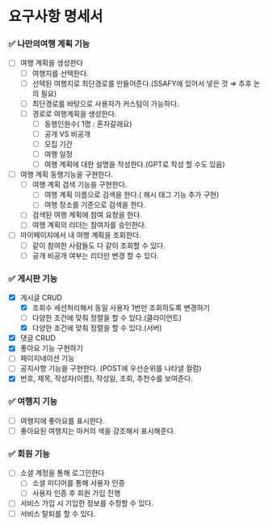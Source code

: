 # 요구사항 명세서

### ✅ 나만의여행 계획 기능

- [ ]  여행 계획을 생성한다
    - [ ]  여행지를 선택한다.
    - [ ]  선택된 여행지로 최단경로를 만들어준다.(SSAFY에 있어서 넣은 것 ⇒ 추후 논의 필요)
    - [ ]  최단경로를 바탕으로 사용자가 커스텀이 가능하다.
    - [ ]  경로로 여행계획을 생성한다.
        - [ ]  동행인원수( 1명 : 혼자갈래요)
        - [ ]  공개 VS 비공개
        - [ ]  모집 기간
        - [ ]  여행 일정
        - [ ]  여행 계획에 대한 설명을 작성한다.(GPT로 작성 할 수도 있음)
- [ ]  여행 계획 동행기능을 구현한다.
    - [ ]  여행 계획 검색 기능을 구현한다.
        - [ ]  여행 계획 이름으로 검색을 한다.( 해시 태그 기능 추가 구현)
        - [ ]  여행 장소를 기준으로 검색을 한다.
    - [ ]  검색된 여행 계획에 참여 요청을 한다.
    - [ ]  여행 계획의 리더는 참여자를 승인한다.
- [ ]  마이페이지에서 내 여행 계획을 조회한다.
    - [ ]  같이 참여한 사람들도 다 같이 조회할 수 있다.
    - [ ]  공개 비공개 여부는 리더만 변경 할 수 있다.

### ✅ 게시판 기능
- [x]  게시글 CRUD
    - [x]  조회수 세션처리해서 동일 사용자 1번만 조회하도록 변경하기
    - [ ]  다양한 조건에 맞춰 정렬을 할 수 있다.(클라이언트)
    - [x]  다양한 조건에 맞춰 정렬을 할 수 있다.(서버)
- [x]  댓글 CRUD
- [x]  좋아요 기능 구현하기
- [ ]  페이지네이션 기능
- [ ]  공지사항 기능을 구현한다. (POST에 우선순위를 나타낼 컬럼)
- [x]  번호, 제목, 작성자(이름), 작성일, 조회, 추천수를 보여준다.

### ✅ 여행지 기능

- [ ]  여행지에 좋아요를 표시한다.
- [ ]  좋아요된 여행지는 마커의 색을 강조해서 표시해준다.

### ✅ 회원 기능

- [ ]  소셜 계정을 통해 로그인한다
    - [ ]  소셜 미디어를 통해 사용자 인증
    - [ ]  사용자 인증 후 회원 가입 진행
- [ ]  서비스 가입 시 기입한 정보를 수정할 수 있다.
- [ ]  서비스 탈퇴를 할 수 있다.
